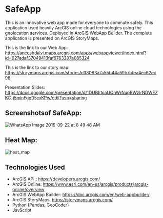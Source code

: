 # SafeApp

This is an innovative web app made for everyone to commute safely. This application used heavily ArcGIS online cloud technologies using the geolocation services. Deployed in ArcGIS WebApp Builder. The complete application is presented on ArcGIS StoryMaps.

This is the link to our Web App:
https://aneeshdalvi.maps.arcgis.com/apps/webappviewer/index.html?id=627adaf37049413faf9763207a085324

This is the link to our story map:
https://storymaps.arcgis.com/stories/d33083a7a55b44a59b7afea4ec62ed98

Presentation Slides: https://docs.google.com/presentation/d/1DUBh1paUOnWrNupRWzIrNDWEZKC-j5minFgq05cxKPw/edit?usp=sharing

## Screenshotsof SafeApp:

![WhatsApp Image 2019-09-22 at 8 49 48 AM](https://user-images.githubusercontent.com/43055292/65390760-7c8ac900-dd16-11e9-99ce-98888afdc570.jpeg)


## Heat Map:
![heat_map](https://user-images.githubusercontent.com/39944188/65390816-bf4ca100-dd16-11e9-808f-fc26bd1d3274.jpg)

## Technologies Used

- ArcGIS API : https://developers.arcgis.com/
- ArcGIS Online: https://www.esri.com/en-us/arcgis/products/arcgis-online/overview 
- ArcGIS WebApp Builder: https://doc.arcgis.com/en/web-appbuilder/
- ArcGIS StoryMaps: https://storymaps.arcgis.com/ 
- Python (Pandas, GeoCoder)
- JavScript
